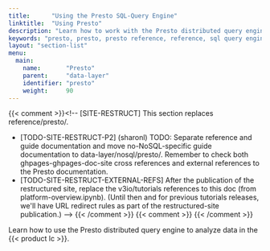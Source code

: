 ```yaml
---
title:      "Using the Presto SQL-Query Engine"
linktitle:  "Using Presto"
description: "Learn how to work with the Presto distributed query engine and run SQL queries in the Iguazio MLOps Platform."
keywords: "presto, presto, presto reference, reference, sql query engine, sql engine, sql queries, sql, nosql"
layout: "section-list"
menu:
  main:
    name:       "Presto"
    parent:     "data-layer"
    identifier: "presto"
    weight:     90
---
```

{{< comment >}}<!-- [SITE-RESTRUCT] This section replaces reference/presto/.
- [TODO-SITE-RESTRUCT-P2] (sharonl) TODO: Separate reference and guide
  documentation and move no-NoSQL-specific guide documentation to
  data-layer/nosql/presto/. Remember to check both ghpages-ghpages-doc-site cross references
  and external references to the Presto documentation. 
- [TODO-SITE-RESTRUCT-EXTERNAL-REFS] After the publication of the restructured
  site, replace the v3io/tutorials references to this doc (from
  platform-overview.ipynb). (Until then and for previous tutorials releases,
  we'll have URL redirect rules as part of the restructured-site publication.)
-->
{{< /comment >}}
{{< comment >}}<!-- [c-ext-ref] [IntInfo] (sharonl) This doc is referenced from
  v3io/tutorials (from platform-overview.ipynb). -->
{{< /comment >}}

Learn how to use the Presto distributed query engine to analyze data in the {{< product lc >}}.

